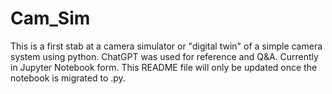 # Cam_Sim
This is a first stab at a camera simulator or "digital twin" of a simple camera system using python. ChatGPT was used for reference and Q&A. Currently in Jupyter Notebook form. This README file will only be updated once the notebook is migrated to .py. 